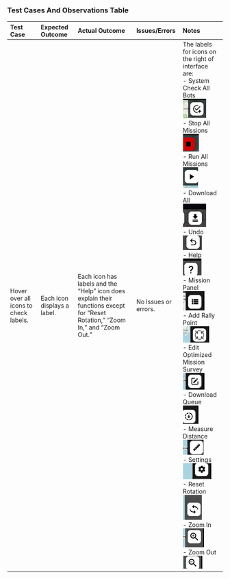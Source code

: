 ### Test Cases And Observations Table
| **Test Case** | **Expected Outcome** | **Actual Outcome** | **Issues/Errors** | **Notes** |
|:--------------|:---------------------|:-------------------|:------------------|:----------|
| <div style="vertical-align: top;"> Hover over all icons to check labels. | Each icon displays a label. | Each icon has labels and the “Help” icon does explain their functions except for “Reset Rotation,” “Zoom In,” and “Zoom Out.” | No Issues or errors. | The labels for icons on the right of interface are:<br>- System Check All Bots<br>![System Check](https://raw.githubusercontent.com/Kait211/Practice/main/System_Check_All_Bots.png)<br>- Stop All Missions<br>![Stop All Missions](https://raw.githubusercontent.com/Kait211/Practice/main/Stop%20All%20Missions.png)<br>- Run All Missions<br>![Run All Missions](https://raw.githubusercontent.com/Kait211/Practice/main/Run%20All%20Missions.png)<br>- Download All<br>![Download All](https://raw.githubusercontent.com/Kait211/Practice/main/Download%20All.png)<br>- Undo<br>![Undo](https://raw.githubusercontent.com/Kait211/Practice/main/Undo.png)<br>- Help<br>![Help](https://raw.githubusercontent.com/Kait211/Practice/main/Help.png)<br>- Mission Panel<br>![Mission Panel](https://raw.githubusercontent.com/Kait211/Practice/main/Mission%20Panel.png)<br>- Add Rally Point<br>![Add Rally Point](https://raw.githubusercontent.com/Kait211/Practice/main/Add%20Rally%20Point.png)<br>- Edit Optimized Mission Survey<br>![Edit Optimized Mission Survey](https://raw.githubusercontent.com/Kait211/Practice/main/Edit%20Optimized%20Mission%20Survey.png)<br>- Download Queue<br>![Download Queue](https://raw.githubusercontent.com/Kait211/Practice/main/Download%20Queue.png)<br>- Measure Distance<br>![Measure Distance](https://raw.githubusercontent.com/Kait211/Practice/main/Measure%20Distance.png)<br>- Settings<br>![Settings](https://raw.githubusercontent.com/Kait211/Practice/main/Settings.png)<br>- Reset Rotation<br>![Reset Rotation](https://raw.githubusercontent.com/Kait211/Practice/main/Reset%20Rotation.png)<br>- Zoom In<br>![Zoom In](https://raw.githubusercontent.com/Kait211/Practice/main/Zoom%20In.png)<br>- Zoom Out<br>![Zoom Out](https://raw.githubusercontent.com/Kait211/Practice/main/Zoom%20Out.png) |